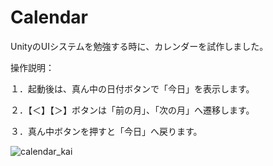 # Calendar
UnityのUIシステムを勉強する時に、カレンダーを試作しました。

操作説明：

１．起動後は、真ん中の日付ボタンで「今日」を表示します。

２．【＜】【＞】ボタンは「前の月」、「次の月」へ遷移します。

３．真ん中ボタンを押すと「今日」へ戻ります。

![calendar_kai](https://user-images.githubusercontent.com/25500577/171440286-82d021b2-bc46-46c0-a279-da237fad7e27.png)
